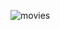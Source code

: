 ![movies](https://github.com/PK-WookiDooki/tmdb-clone/assets/115078371/84435b90-8765-4928-8d1c-57ee66d27b55)
